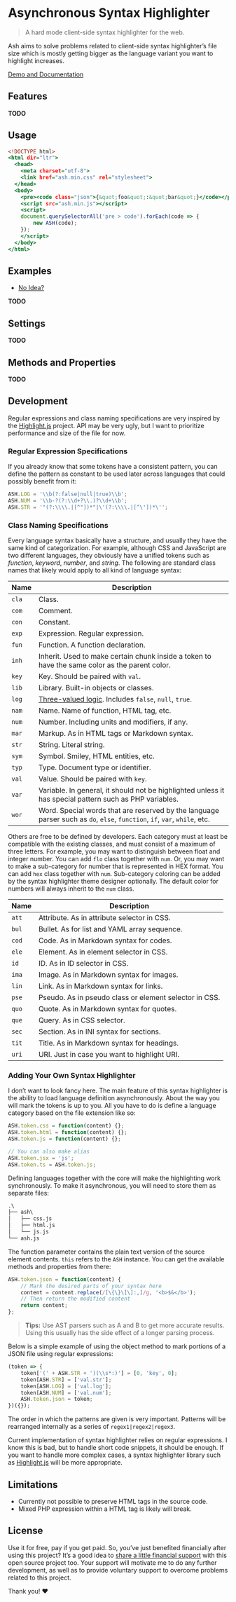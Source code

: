 Asynchronous Syntax Highlighter
===============================

> A hard mode client-side syntax highlighter for the web.

Ash aims to solve problems related to client-side syntax highlighter&rsquo;s file size which is mostly getting bigger as the language variant you want to highlight increases.

[Demo and Documentation](https://taufik-nurrohman.github.io/ash)

Features
--------

**TODO**

Usage
-----

~~~ .html
<!DOCTYPE html>
<html dir="ltr">
  <head>
    <meta charset="utf-8">
    <link href="ash.min.css" rel="stylesheet">
  </head>
  <body>
    <pre><code class="json">{&quot;foo&quot;:&quot;bar&quot;}</code></pre>
    <script src="ash.min.js"></script>
    <script>
    document.querySelectorAll('pre > code').forEach(code => {
        new ASH(code);
    });
    </script>
  </body>
</html>
~~~

Examples
--------

 - [No Idea?](https://taufik-nurrohman.github.io/ash/ash.html)

**TODO**

Settings
--------

**TODO**

Methods and Properties
----------------------

**TODO**

Development
-----------

Regular expressions and class naming specifications are very inspired by the [Highlight.js](https://github.com/highlightjs/highlight.js) project. API may be very ugly, but I want to prioritize performance and size of the file for now.

### Regular Expression Specifications

If you already know that some tokens have a consistent pattern, you can define the pattern as constant to be used later across languages that could possibly benefit from it:

~~~ .js
ASH.LOG = '\\b(?:false|null|true)\\b';
ASH.NUM = '\\b-?(?:\\d+?\\.)?\\d+\\b';
ASH.STR = '"(?:\\\\.|[^"])*"|\'(?:\\\\.|[^\'])*\'';
~~~

### Class Naming Specifications

Every language syntax basically have a structure, and usually they have the same kind of categorization. For example, although CSS and JavaScript are two different languages, they obviously have a unified tokens such as _function_, _keyword_, _number_, and _string_. The following are standard class names that likely would apply to all kind of language syntax:

Name | Description
---- | -----------
`cla` | Class.
`com` | Comment.
`con` | Constant.
`exp` | Expression. Regular expression.
`fun` | Function. A function declaration.
`inh` | Inherit. Used to make certain chunk inside a token to have the same color as the parent color.
`key` | Key. Should be paired with `val`.
`lib` | Library. Built-in objects or classes.
`log` | [Three-valued logic](https://en.m.wikipedia.org/wiki/Three-valued_logic). Includes `false`, `null`, `true`.
`nam` | Name. Name of function, HTML tag, etc.
`num` | Number. Including units and modifiers, if any.
`mar` | Markup. As in HTML tags or Markdown syntax.
`str` | String. Literal string.
`sym` | Symbol. Smiley, HTML entities, etc.
`typ` | Type. Document type or identifier.
`val` | Value. Should be paired with `key`.
`var` | Variable. In general, it should not be highlighted unless it has special pattern such as PHP variables.
`wor` | Word. Special words that are reserved by the language parser such as `do`, `else`, `function`, `if`, `var`, `while`, etc.

Others are free to be defined by developers. Each category must at least be compatible with the existing classes, and must consist of a maximum of three letters. For example, you may want to distinguish between float and integer number. You can add `flo` class together with `num`. Or, you may want to make a sub-category for number that is represented in HEX format. You can add `hex` class together with `num`.  Sub-category coloring can be added by the syntax highlighter theme designer optionally. The default color for numbers will always inherit to the `num` class.

Name | Description
---- | -----------
`att` | Attribute. As in attribute selector in CSS.
`bul` | Bullet. As for list and YAML array sequence.
`cod` | Code. As in Markdown syntax for codes.
`ele` | Element. As in element selector in CSS.
`id` | ID. As in ID selector in CSS.
`ima` | Image. As in Markdown syntax for images.
`lin` | Link. As in Markdown syntax for links.
`pse` | Pseudo. As in pseudo class or element selector in CSS.
`quo` | Quote. As in Markdown syntax for quotes.
`que` | Query. As in CSS selector.
`sec` | Section. As in INI syntax for sections.
`tit` | Title. As in Markdown syntax for headings.
`uri` | URI. Just in case you want to highlight URI.

### Adding Your Own Syntax Highlighter

I don&rsquo;t want to look fancy here. The main feature of this syntax highlighter is the ability to load language definition asynchronously. About the way you will mark the tokens is up to you. All you have to do is define a language category based on the file extension like so:

~~~ .js
ASH.token.css = function(content) {};
ASH.token.html = function(content) {};
ASH.token.js = function(content) {};

// You can also make alias
ASH.token.jsx = 'js';
ASH.token.ts = ASH.token.js;
~~~

Defining languages together with the core will make the highlighting work synchronously. To make it asynchronous, you will need to store them as separate files:

~~~ .txt
.\
├── ash\
│   ├── css.js
│   ├── html.js
│   └── js.js
└── ash.js
~~~

The function parameter contains the plain text version of the source element contents. `this` refers to the `ASH` instance. You can get the available methods and properties from there:

~~~ .js
ASH.token.json = function(content) {
    // Mark the desired parts of your syntax here
    content = content.replace(/[\{\}\[\]:,]/g, '<b>$&</b>');
    // Then return the modified content
    return content;
};
~~~

> **Tips:** Use AST parsers such as A and B to get more accurate results. Using this usually has the side effect of a longer parsing process.

Below is a simple example of using the object method to mark portions of a JSON file using regular expressions:

~~~ .js
(token => {
    token['(' + ASH.STR + ')(\\s*:)'] = [0, 'key', 0];
    token[ASH.STR] = ['val.str'];
    token[ASH.LOG] = ['val.log'];
    token[ASH.NUM] = ['val.num'];
    ASH.token.json = token;
})({});
~~~

The order in which the patterns are given is very important. Patterns will be rearranged internally as a series of `regex1|regex2|regex3`.

Current implementation of syntax highlighter relies on regular expressions. I know this is bad, but to handle short code snippets, it should be enough. If you want to handle more complex cases, a syntax highlighter library such as [Highlight.js](https://github.com/highlightjs/highlight.js) will be more appropriate.

Limitations
-----------

 - Currently not possible to preserve HTML tags in the source code.
 - Mixed PHP expression within a HTML tag is likely will break.

License
-------

Use it for free, pay if you get paid. So, you’ve just benefited financially after using this project? It’s a good idea to [share a little financial support](https://paypal.me/tatautaufik) with this open source project too. Your support will motivate me to do any further development, as well as to provide voluntary support to overcome problems related to this project.

Thank you! ❤️
